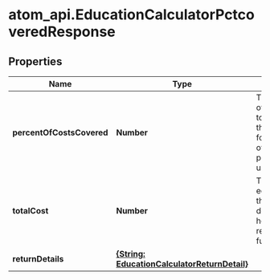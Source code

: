 # atom_api.EducationCalculatorPctcoveredResponse

## Properties
Name | Type | Description | Notes
------------ | ------------- | ------------- | -------------
**percentOfCostsCovered** | **Number** | The percentage of total_annual_cost that can be paid for, given the other inputs provided by the user. | 
**totalCost** | **Number** | The total cost of education over the decumulation horizon, represented in future dollars. | 
**returnDetails** | [**{String: EducationCalculatorReturnDetail}**](EducationCalculatorReturnDetail.md) |  | 


